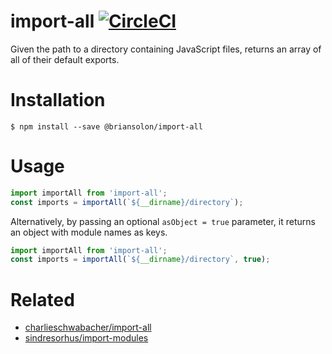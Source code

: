 # import-all [![CircleCI](https://circleci.com/gh/solon/import-all.svg?style=shield)](https://circleci.com/gh/solon/import-all)

Given the path to a directory containing JavaScript files, returns an array of
all of their default exports.

# Installation

```shell
$ npm install --save @briansolon/import-all
```

# Usage

```javascript
import importAll from 'import-all';
const imports = importAll(`${__dirname}/directory`);
```

Alternatively, by passing an optional `asObject = true` parameter, it returns
an object with module names as keys.

```javascript
import importAll from 'import-all';
const imports = importAll(`${__dirname}/directory`, true);
```

# Related

- [charlieschwabacher/import-all](https://github.com/charlieschwabacher/import-all)
- [sindresorhus/import-modules](https://github.com/sindresorhus/import-modules)
